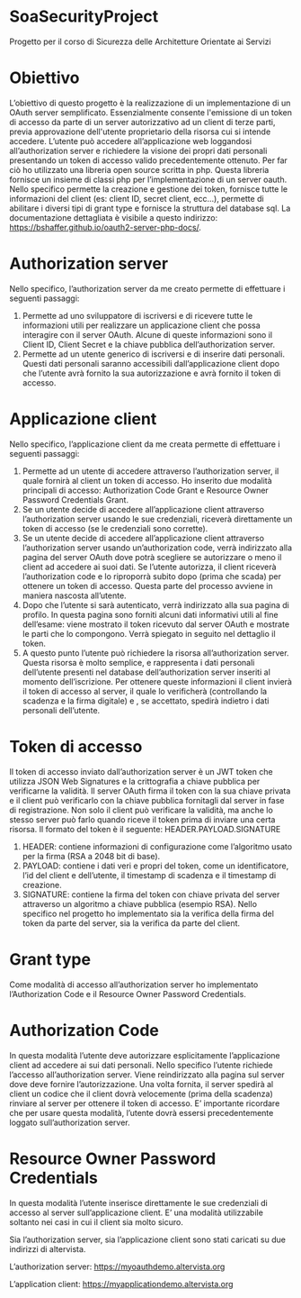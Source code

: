 # SoaSecurityProject
Progetto per il corso di Sicurezza delle Architetture Orientate ai Servizi

# Obiettivo

L’obiettivo di questo progetto è la realizzazione di un implementazione di un OAuth server semplificato. Essenzialmente consente l'emissione di un token di accesso da parte di un server autorizzativo ad un client di terze parti, previa approvazione dell'utente proprietario della risorsa cui si intende accedere. L’utente può accedere all’applicazione web loggandosi all’authorization server e richiedere la visione dei propri dati personali presentando un token di accesso valido precedentemente ottenuto. Per far ciò ho utilizzato una libreria open source scritta in php. Questa libreria fornisce un insieme di classi php per l’implementazione di un server oauth. Nello specifico permette la creazione e gestione dei token, fornisce tutte le informazioni del client (es: client ID, secret client, ecc…), permette di abilitare i diversi tipi di grant type e fornisce la struttura del database sql. La documentazione dettagliata è visibile a questo indirizzo: https://bshaffer.github.io/oauth2-server-php-docs/.

# Authorization server

Nello specifico, l’authorization server da me creato permette di effettuare i seguenti passaggi:
1.	Permette ad uno sviluppatore di iscriversi e di ricevere tutte le informazioni utili per realizzare un applicazione client che possa interagire con il server OAuth. Alcune di queste informazioni sono il Client ID, Client Secret e la chiave pubblica dell’authorization server.
2.	Permette ad un utente generico di iscriversi e di inserire dati personali. Questi dati personali saranno accessibili dall’applicazione client dopo che l’utente avrà fornito la sua autorizzazione e avrà fornito il token di accesso.

# Applicazione client

Nello specifico, l’applicazione client da me creata permette di effettuare i seguenti passaggi:
1.	Permette ad un utente di accedere attraverso l’authorization server, il quale fornirà al client un token di accesso. Ho inserito due modalità principali di accesso: Authorization Code Grant e Resource Owner Password Credentials Grant.
2.	Se un utente decide di accedere all’applicazione client attraverso l’authorization server usando le sue credenziali, riceverà direttamente un token di accesso (se le credenziali sono corrette).
3.	Se un utente decide di accedere all’applicazione client attraverso l’authorization server usando un’authorization code, verrà indirizzato alla pagina del server OAuth dove potrà scegliere se autorizzare o meno il client ad accedere ai suoi dati. Se l’utente autorizza, il client riceverà l’authorization code e lo riproporrà subito dopo (prima che scada) per ottenere un token di accesso. Questa parte del processo avviene in maniera nascosta all’utente.
4.	Dopo che l’utente si sarà autenticato, verrà indirizzato alla sua pagina di profilo. In questa pagina sono forniti alcuni dati informativi utili al fine dell’esame: viene mostrato il token ricevuto dal server OAuth e mostrate le parti che lo compongono. Verrà spiegato in seguito nel dettaglio il token.
5.	A questo punto l’utente può richiedere la risorsa all’authorization server. Questa risorsa è molto semplice, e rappresenta i dati personali dell’utente presenti nel database dell’authorization server inseriti al momento dell’iscrizione. Per ottenere queste informazioni il client invierà il token di accesso al server, il quale lo verificherà (controllando la scadenza e la firma digitale) e , se accettato, spedirà indietro i dati personali dell’utente.

# Token di accesso

Il token di accesso inviato dall’authorization server è un JWT token che utilizza JSON Web Signatures e la crittografia a chiave pubblica per verificarne la validità. Il server OAuth firma il token con la sua chiave privata e il client può verificarlo con la chiave pubblica fornitagli dal server in fase di registrazione. Non solo il client può verificare la validità, ma anche lo stesso server può farlo quando riceve il token prima di inviare una certa risorsa.
Il formato del token è il seguente: HEADER.PAYLOAD.SIGNATURE
1.	HEADER: contiene informazioni di configurazione come l’algoritmo usato per la firma (RSA a 2048 bit di base).
2.	PAYLOAD: contiene i dati veri e propri del token, come un identificatore, l’id del client e dell’utente, il timestamp di scadenza e il timestamp di creazione.
3.	SIGNATURE: contiene la firma del token con chiave privata del server attraverso un algoritmo a chiave pubblica (esempio RSA).
Nello specifico nel progetto ho implementato sia la verifica della firma del token da parte del server, sia la verifica da parte del client.

# Grant type
Come modalità di accesso all’authorization server ho implementato l’Authorization Code e il Resource Owner Password Credentials.

# Authorization Code
In questa modalità l’utente deve autorizzare esplicitamente l’applicazione client ad accedere ai sui dati personali. Nello specifico l’utente richiede l’accesso all’authorization server. Viene reindirizzato alla pagina sul server dove deve fornire l’autorizzazione. Una volta fornita, il server spedirà al client un codice che il client dovrà velocemente (prima della scadenza) rinviare al server per ottenere il token di accesso.
E’ importante ricordare che per usare questa modalità, l’utente dovrà essersi precedentemente loggato sull’authorization server.

# Resource Owner Password Credentials
In questa modalità l’utente inserisce direttamente le sue credenziali di accesso al server sull’applicazione client. E’ una modalità utilizzabile soltanto nei casi in cui il client sia molto sicuro.

Sia l’authorization server, sia l’applicazione client sono stati caricati su due indirizzi di altervista.

L’authorization server: https://myoauthdemo.altervista.org

L’application client: https://myapplicationdemo.altervista.org
